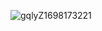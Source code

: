 ![gqlyZ1698173221](https://github.com/MohammadHarakeh/MohammadHarakeh/assets/92041867/57235385-e01e-4773-83b6-e5dd3ed28a3a)




<!--
**MohammadHarakeh/MohammadHarakeh** is a ✨ _special_ ✨ repository because its `README.md` (this file) appears on your GitHub profile.

Here are some ideas to get you started:

- 🔭 I’m currently working on ...![Uploading gqlyZ1698173221.png…]()

- 🌱 I’m currently learning ...
- 👯 I’m looking to collaborate on ...
- 🤔 I’m looking for help with ...
- 💬 Ask me about ...
- 📫 How to reach me: ...
- 😄 Pronouns: ...
- ⚡ Fun fact: ...
-->
